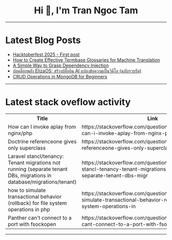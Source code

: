 <h1 align="center">Hi 👋, I'm Tran Ngoc Tam</h1>

---

# Latest Blog Posts 
<!-- BLOG-POST-LIST:START -->
- [Hacktoberfest 2025 - First post](https://dev.to/musaddiq625/hacktoberfest-2025-first-post-363m)
- [How to Create Effective Termbase Glossaries for Machine Translation](https://dev.to/testjace/how-to-create-effective-termbase-glossaries-for-machine-translation-4718)
- [A Simple Way to Grasp Dependency Injection](https://dev.to/duskoperic/a-simple-way-to-grasp-dependency-injection-41ef)
- [ปลดล็อกพลัง ElizaOS: สร้างปลั๊กอิน AI แปลงข้อความเป็นวิดีโอ &lpar;ฉบับรวบรัด&rpar;](https://dev.to/ubinix_warun/pldlkphlang-elizaos-sraangplakin-ai-aeplngkhkhwaamepnwidiio-chbabrwbrad-47oo)
- [CRUD Operations in MongoDB for Beginners](https://dev.to/iniko/crud-operations-in-mongodb-for-beginners-58h9)
<!-- BLOG-POST-LIST:END -->

---

# Latest stack oveflow activity
<table>
  <tr><th>Title</th><th>Link</th></tr>
  <!-- STACKOVERFLOW:START --><tr><td>How can I invoke aplay from nginx/php</td><td>https://stackoverflow.com/questions/79784224/how-can-i-invoke-aplay-from-nginx-php</td></tr><tr><td>Doctrine referenceone gives only superclass</td><td>https://stackoverflow.com/questions/79784110/doctrine-referenceone-gives-only-superclass</td></tr><tr><td>Laravel stancl/tenancy: Tenant migrations not running &lpar;separate tenant DBs, migrations in database/migrations/tenant&rpar;</td><td>https://stackoverflow.com/questions/79783835/laravel-stancl-tenancy-tenant-migrations-not-running-separate-tenant-dbs-migr</td></tr><tr><td>how to simulate transactional behavior &lpar;rollback&rpar; for file system operations in php</td><td>https://stackoverflow.com/questions/79783775/how-to-simulate-transactional-behavior-rollback-for-file-system-operations-in</td></tr><tr><td>Panther can&#39;t connect to a port with fsockopen</td><td>https://stackoverflow.com/questions/79783685/panther-cant-connect-to-a-port-with-fsockopen</td></tr><!-- STACKOVERFLOW:END -->
</table>

---


